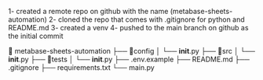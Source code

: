 <!-- set up -->
1- created a remote repo on github with the name (metabase-sheets-automation)
2- cloned the repo that comes with .gitignore for python and README.md
3- created a venv 
4- pushed to the main branch on github as the initial commit


<!-- current file layout -->
📁 metabase-sheets-automation
  ├── 📁config 
  │       └── __init__.py
  ├── 📁src 
  │       └── __init__.py
  ├── 📁tests 
  │       └── __init__.py
  ├── .env.example
  ├── README.md
  ├── .gitignore
  ├── requirements.txt
  └── main.py

